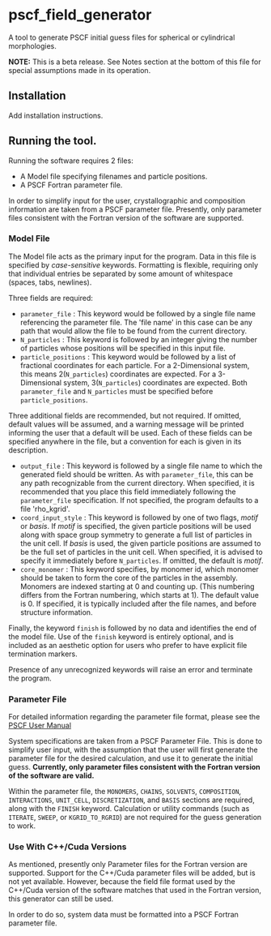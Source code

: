 # pscf_field_generator

A tool to generate PSCF initial guess files for spherical or cylindrical morphologies.

**NOTE:** This is a beta release. See Notes section at the bottom of this file for special
assumptions made in its operation.

## Installation

Add installation instructions.

## Running the tool.

Running the software requires 2 files:

 * A Model file specifying filenames and particle positions.
 * A PSCF Fortran parameter file.

In order to simplify input for the user, crystallographic and composition information
are taken from a PSCF parameter file. Presently, only parameter files consistent with
the Fortran version of the software are supported.

### Model File

The Model file acts as the primary input for the program. Data in this file is specified
by *case-sensitive* keywords. 
Formatting is flexible, requiring only that individual entries be separated
by some amount of whitespace (spaces, tabs, newlines).

Three fields are required:

 * `parameter_file` : This keyword would be followed by a single file name referencing
the parameter file. The 'file name' in this case can be any path that would allow the
file to be found from the current directory.
 * `N_particles` : This keyword is followed by an integer giving the number of particles
whose positions will be specified in this input file.
 * `particle_positions` : This keyword would be followed by a list of fractional coordinates
for each particle. For a 2-Dimensional system, this means 2(`N_particles`) coordinates are
expected. For a 3-Dimensional system, 3(`N_particles`) coordinates are expected.
Both `parameter_file` and `N_particles` must be specified before `particle_positions`.

Three additional fields are recommended, but not required. If omitted, default values will
be assumed, and a warning message will be printed informing the user that a default will be used.
Each of these fields can be specified anywhere in the file, but a convention
for each is given in its description.

 * `output_file` : This keyword is followed by a single file name to which the generated field
should be written. As with `parameter_file`, this can be any path recognizable from the current
directory. When specified, it is recommended that you place this field immediately following the 
`parameter_file` specification. If not specified, the program defaults to a file 'rho_kgrid'.
 * `coord_input_style` : This keyword is followed by one of two flags, _motif_ or _basis_.
If _motif_ is specified, the given particle positions will be used along with space group symmetry
to generate a full list of particles in the unit cell. If _basis_ is used, the given particle
positions are assumed to be the full set of particles in the unit cell. When specified, it is
advised to specify it immediately before `N_particles`. If omitted, the default is _motif_.
 * `core_monomer` : This keyword specifies, by monomer id, which monomer should be taken to form
the core of the particles in the assembly. Monomers are indexed starting at 0 and counting up.
(This numbering differs from the Fortran numbering, which starts at 1). The default value is 0.
If specified, it is typically included after the file names, and before structure information.

Finally, the keyword `finish` is followed by no data and identifies the end of the model file.
Use of the `finish` keyword is entirely optional, and is included as an aesthetic option for
users who prefer to have explicit file termination markers.

Presence of any unrecognized keywords will raise an error and terminate the program.

### Parameter File

For detailed information regarding the parameter file format, please see the 
[PSCF User Manual](https://pscf.readthedocs.io/en/latest/param.html)

System specifications are taken from a PSCF Parameter File.
This is done to simplify user input, with the assumption that the user will first generate
the parameter file for the desired calculation, and use it to generate the initial guess.
**Currently, only parameter files consistent with the Fortran version of the software are valid.**

Within the parameter file, the `MONOMERS`, `CHAINS`, `SOLVENTS`, `COMPOSITION`, `INTERACTIONS`,
`UNIT_CELL`, `DISCRETIZATION`, and `BASIS` sections are required, along with the `FINISH` keyword.
Calculation or utility commands (such as `ITERATE`, `SWEEP`, or `KGRID_TO_RGRID`) are not required
for the guess generation to work.

### Use With C++/Cuda Versions

As mentioned, presently only Parameter files for the Fortran version are supported.
Support for the C++/Cuda parameter files will be added, but is not yet available.
However, because the field file format used by the C++/Cuda version of the software
matches that used in the Fortran version, this generator can still be used.

In order to do so, system data must be formatted into a PSCF Fortran parameter file.
